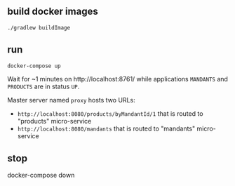 ## build docker images

```bash
./gradlew buildImage
```

## run

```bash
docker-compose up
```

Wait for ~1 minutes on http://localhost:8761/ while applications `MANDANTS` and `PRODUCTS` are in status `UP`. 

Master server named `proxy` hosts two URLs:
* `http://localhost:8080/products/byMandantId/1` that is routed to "products" micro-service
* `http://localhost:8080/mandants` that is routed to "mandants" micro-service

## stop

docker-compose down